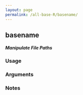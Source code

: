 ```yaml
---
layout: page
permalink: /all-base-R/basename/
---
```


## __basename__

#### _Manipulate File Paths_

### Usage

### Arguments

### Notes
